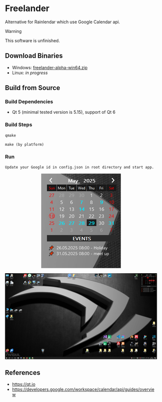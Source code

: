 # Freelander 

Alternative for Rainlendar which use Google Calendar api.

> [!WARNING]
> This software is unfinished. 


## Download Binaries

- Windows: [freelander-alpha-win64.zip](https://github.com/pavelkral/Freelander/releases/tag/Alpha)
- Linux: *in progress*

## Build from Source

### Build Dependencies

- Qt 5 (minimal tested version is 5.15), support of Qt 6

### Build Steps
```
qmake
```
```
make (by platform)
```

### Run
```
Update your Google id in config.json in root directory and start app.
```


<p align=center>
  <img src="https://github.com/pavelkral/Freelander/raw/main/media/freelander-alpha.png">
</p>


![Image](https://github.com/pavelkral/Freelander/raw/main/media/freelander2.png)


## References

- https://qt.io
- https://developers.google.com/workspace/calendar/api/guides/overview
